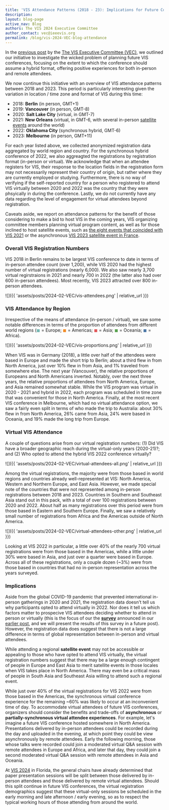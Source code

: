 ```yaml
---
title: 'VIS Attendance Patterns (2018 - 23): Implications for Future Conference and Satellite Locations'
description: 
layout: blog-page
active_nav: Blog
authors: The VIS 2024 Executive Committee
author_contact: vec@ieeevis.org
permalink: /blog/vis-2024-VEC-blog-attendance
---
```


In the [previous post](vis-2024-vis-2024-VEC-blog-conference-format) by the [The VIS Executive Committee (VEC)](https://ieeevis.org/year/2024/info/committees/vis-executive-committee), we outlined our initiative to investigate the wicked problem of planning future VIS conferences, focusing on the extent to which the conference should assume a hybrid format, offering positive experiences for both in-person and remote attendees. 

We now continue this initiative with an overview of VIS attendance patterns between 2018 and 2023. This period is particularly interesting given the variation in location / time zone and format of VIS during this time:

- 2018: **Berlin** (in person, GMT+1)
- 2019: **Vancouver** (in person, GMT-8)
- 2020: **Salt Lake City** (virtual, in GMT-7)
- 2021: **New Orleans** (virtual, in GMT-6, with several in-person [satellite events](https://ieeevis.org/year/2021/info/satellite) around the world)
- 2022: **Oklahoma City** (synchronous hybrid, GMT-6)
- 2023: **Melbourne** (in person, GMT+11)

 For each year listed above, we collected anonymized registration data aggregated by world region and country. For the synchronous hybrid conference of 2022, we also aggreagted the registrations by registration format (in-person or virtual). We acknowledge that when an attendee registers for VIS, their response to the location fields in the registration form may not necessarily represent their country of origin, but rather where they are currently employed or studying. Furthermore, there is no way of verifying if the self-reported country for a person who registered to attend VIS virtually between 2020 and 2022 was the country that they were phsyically in during the conference. Lastly, we do not currently have any data regarding the level of engagement for virtual attendees beyond registration. 

 Caveats aside, we report on attendance patterns for the benefit of those considering to make a bid to host VIS in the coming years, VIS organizing committee members planning virtual program content, as well as for those inclined to host satellite events, such as [the eight events that coincided with VIS 2021](https://ieeevis.org/year/2021/info/satellite) or the asynchronous [VIS 2023 satellite event in France](https://www.aviz.fr/Events/Previs2023). 

### Overall VIS Registration Numbers

VIS 2018 in Berlin remains to be largest VIS conference to date in terms of in-person attendee count (over 1,200), while VIS 2020 had the highest number of virtual registrations (nearly 6,000). We also saw nearly 3,700 virtual regirstraions in 2021 and nearly 700 in 2022 (the latter also had over 600 in-person attendees). Most recently, VIS 2023 attracted over 800 in-person attendees. 

![]({{ 'assets/posts/2024-02-VEC/vis-attendees.png' | relative_url }})

### VIS Attendance by Region

Irrespective of the means of attendance (in-person / virtual), we saw some notable differences in terms of the proportion of attendees from different world regions (<span style="color:#76B7B2">◼︎</span> = Europe; <span style="color:#F28E2B">◼︎</span> = Americas; <span style="color:#E15759">◼︎</span> = Asia; <span style="color:#59A14F">◼︎</span> = Oceania; <span style="color:#4E79A7">◼︎</span> = Africa).

![]({{ 'assets/posts/2024-02-VEC/vis-proportions.png' | relative_url }})

When VIS was in Germany (2018), a little over half of the attendees were based in Europe and made the short trip to Berlin; about a third flew in from North America, just over 10% flew in from Asia, and 1% traveled from somewhere else. The next year (Vancouver), the relative proportions of Europeans and North Americans inverted. Notably, over the next three years, the relative proportions of attendees from North America, Europe, and Asia remained somewhat stable. While the VIS program was virtual in 2020 - 2021 and hybrid in 2022, each program was scheduled in time zone that was convenient for those in North America. Finally, at the most recent VIS conference in Melbourne, which had no virtual attendance option, we saw a fairly even split in terms of who made the trip to Australia: about 30% flew in from North America, 26% came from Asia, 24% were based in Oceania, and 19% made the long trip from Europe.

### Virtual VIS Attendance

A couple of questions arise from our virtual registration numbers: (1) Did VIS have a broader geographic reach during the virtual-only years (2020-21)?; and (2) Who opted to attend the hybrid VIS 2022 conference virtually?

![]({{ 'assets/posts/2024-02-VEC/virtual-attendees-all.png' | relative_url }})

Among the virtual registrations, the majority were from those based in world regions and countries already well-represented at VIS: North America, Western and Northern Europe, and East Asia. However, we made special note of the countries that were not represented among in-person registrations between 2018 and 2023. Countries in Southern and Southeast Asia stand out in this pack, with a total of over 100 registrations between 2020 and 2022. About half as many registrations over this period were from those based in Eastern and Southern Europe. Finally, we saw a relatively small number of registrations from Africa and the Americas outside of North America. 

![]({{ 'assets/posts/2024-02-VEC/virtual-attendees-other.png' | relative_url }})

Looking at VIS 2022 in particular, a little over 40% of the nearly 700 virtual registrations were from those based in the Americas, while a little under 30% were based in Asia, and just over a quarter were based in Europe. Across all of these registrations, only a couple dozen (~3%) were from those based in countries that had no in-person representation across the years  surveyed. 

### Implications

Aside from the global COVID-19 pandemic that prevented international in-person gatherings in 2020 and 2021, the registration data doesn't tell us why participants opted to attend virtually in 2022. Nor does it tell us which factors matter to prospecive VIS attendees deciding whether to attend in person or virtually (this is the focus of our the [**survey**](https://forms.gle/LK8kBmLownQiZzrs8) announced in our [earlier post](vis-2024-vis-2024-VEC-blog-conference-format), and we will present the results of this survey in a future post). However, the registration data does suggest that there is not a large difference in terms of global representation between in-person and virtual attendees. 

While attending a regional **satellite event** may not be accessible or appealing to those who have opted to attend VIS virtually, the virtual registration numbers suggest that there may be a large enough contingent of people in Europe and East Asia to merit satellite events in those locales when VIS takes place in North America. There may even be a critical mass of people in South Asia and Southeast Asia willing to attend such a regional event. 

While just over 40% of the virtual registrations for VIS 2022 were from those based in the Americas, the synchronous virtual conference experience for the remaining ~60% was likely to occur at an inconvenient time of day. To accommodate virtual attendees of future VIS conferences, organizers should consider the benefits and trade-offs of **asynchronous** or **partially-synchronous virtual attendee experiences**. For example, let's imagine a future VIS conference hosted somewhere in North America. Presentations delivered by in-person attendees could be recorded during the day and uploaded in the evening, at which point they could be view asynchronously by remote attendees. Early the following morning, those whose talks were recorded could join a moderated virtual Q&A session with remote attendees in Europe and Africa, and later that day, they could join a second moderated virtual Q&A session with remote attendees in Asia and Oceania. 

At [VIS 2024](vis-2024-conference-format) in Florida, the general chairs have already determined that paper presentation sessions will be split between those delivered by in-person attendees and those delivered by remote virtual attendees. Should this split continue in future VIS conferences, the virtual registration demographics suggest that these virtual-only sessions be scheduled in the early morning and late afternoon / early evening, so as to respect the typical working hours of those attending from around the world. 